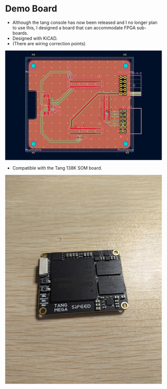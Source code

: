 # Demo Board

- Although the tang console has now been released and I no longer plan to use this, I designed a board that can accommodate FPGA sub-boards.
- Designed with KiCAD.
- (There are wiring correction points) <br>

![Demo board](https://github.com/rmbmp717/EduFPGA-RP5GPU/blob/main/image/FPGA_board.jpg?raw=true)

- Compatible with the Tang 138K SOM board. <br>

![Demo board](https://github.com/rmbmp717/EduFPGA-RP5GPU/blob/main/image/SOM_omote.jpg?raw=true)

